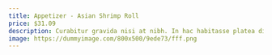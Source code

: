 ```yaml
---
title: Appetizer - Asian Shrimp Roll
price: $31.09
description: Curabitur gravida nisi at nibh. In hac habitasse platea dictumst. Aliquam augue quam, sollicitudin vitae, consectetuer eget, rutrum at, lorem.
image: https://dummyimage.com/800x500/9ede73/fff.png
---
```

